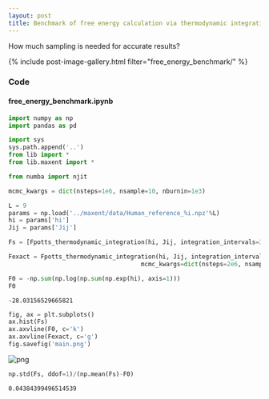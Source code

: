 ```yaml
---
layout: post
title: Benchmark of free energy calculation via thermodynamic integration
---
```


How much sampling is needed for accurate results?

{% include post-image-gallery.html filter="free_energy_benchmark/" %}

### Code 
#### free_energy_benchmark.ipynb

```python
import numpy as np
import pandas as pd

import sys
sys.path.append('..')
from lib import *
from lib.maxent import *

from numba import njit
```


```python
mcmc_kwargs = dict(nsteps=1e6, nsample=10, nburnin=1e3)
```


```python
L = 9
params = np.load('../maxent/data/Human_reference_%i.npz'%L)
hi = params['hi']
Jij = params['Jij']
```


```python
Fs = [Fpotts_thermodynamic_integration(hi, Jij, integration_intervals=3, mcmc_kwargs=mcmc_kwargs) for i in range(10)]
```


```python
Fexact = Fpotts_thermodynamic_integration(hi, Jij, integration_intervals=6,
                                     mcmc_kwargs=dict(nsteps=2e6, nsample=10, nburnin=1e3))
```


```python
F0 = -np.sum(np.log(np.sum(np.exp(hi), axis=1)))
F0
```




    -28.03156529665821




```python
fig, ax = plt.subplots()
ax.hist(Fs)
ax.axvline(F0, c='k')
ax.axvline(Fexact, c='g')
fig.savefig('main.png')
```


![png](notebook_files/free_energy_benchmark_6_0.png)



```python
np.std(Fs, ddof=1)/(np.mean(Fs)-F0)
```




    0.04384399496514539




```python

```
